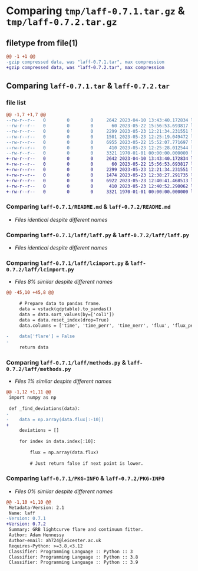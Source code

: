 # Comparing `tmp/laff-0.7.1.tar.gz` & `tmp/laff-0.7.2.tar.gz`

## filetype from file(1)

```diff
@@ -1 +1 @@
-gzip compressed data, was "laff-0.7.1.tar", max compression
+gzip compressed data, was "laff-0.7.2.tar", max compression
```

## Comparing `laff-0.7.1.tar` & `laff-0.7.2.tar`

### file list

```diff
@@ -1,7 +1,7 @@
--rw-r--r--   0        0        0     2642 2023-04-10 13:43:40.172834 laff-0.7.1/README.md
--rw-r--r--   0        0        0       60 2023-05-22 15:56:53.693817 laff-0.7.1/laff/__init__.py
--rw-r--r--   0        0        0     2299 2023-05-23 12:21:34.231551 laff-0.7.1/laff/laff.py
--rw-r--r--   0        0        0     1501 2023-05-23 12:25:19.049472 laff-0.7.1/laff/lcimport.py
--rw-r--r--   0        0        0     6955 2023-05-22 15:52:07.771697 laff-0.7.1/laff/methods.py
--rw-r--r--   0        0        0      410 2023-05-23 12:25:28.012544 laff-0.7.1/pyproject.toml
--rw-r--r--   0        0        0     3321 1970-01-01 00:00:00.000000 laff-0.7.1/PKG-INFO
+-rw-r--r--   0        0        0     2642 2023-04-10 13:43:40.172834 laff-0.7.2/README.md
+-rw-r--r--   0        0        0       60 2023-05-22 15:56:53.693817 laff-0.7.2/laff/__init__.py
+-rw-r--r--   0        0        0     2299 2023-05-23 12:21:34.231551 laff-0.7.2/laff/laff.py
+-rw-r--r--   0        0        0     1474 2023-05-23 12:38:27.291735 laff-0.7.2/laff/lcimport.py
+-rw-r--r--   0        0        0     6922 2023-05-23 12:40:41.468513 laff-0.7.2/laff/methods.py
+-rw-r--r--   0        0        0      410 2023-05-23 12:40:52.290062 laff-0.7.2/pyproject.toml
+-rw-r--r--   0        0        0     3321 1970-01-01 00:00:00.000000 laff-0.7.2/PKG-INFO
```

### Comparing `laff-0.7.1/README.md` & `laff-0.7.2/README.md`

 * *Files identical despite different names*

### Comparing `laff-0.7.1/laff/laff.py` & `laff-0.7.2/laff/laff.py`

 * *Files identical despite different names*

### Comparing `laff-0.7.1/laff/lcimport.py` & `laff-0.7.2/laff/lcimport.py`

 * *Files 8% similar despite different names*

```diff
@@ -45,10 +45,8 @@
 
     # Prepare data to pandas frame.
     data = vstack(qdptable).to_pandas()
     data = data.sort_values(by=['col1'])
     data = data.reset_index(drop=True)
     data.columns = ['time', 'time_perr', 'time_nerr', 'flux', 'flux_perr', 'flux_nerr']
 
-    data['flare'] = False
-
     return data
```

### Comparing `laff-0.7.1/laff/methods.py` & `laff-0.7.2/laff/methods.py`

 * *Files 1% similar despite different names*

```diff
@@ -1,12 +1,11 @@
 import numpy as np
 
 def _find_deviations(data):
-
-    data = np.array(data.flux[:-10])
+    
     deviations = []
 
     for index in data.index[:10]:
 
         flux = np.array(data.flux)
 
         # Just return false if next point is lower.
```

### Comparing `laff-0.7.1/PKG-INFO` & `laff-0.7.2/PKG-INFO`

 * *Files 0% similar despite different names*

```diff
@@ -1,10 +1,10 @@
 Metadata-Version: 2.1
 Name: laff
-Version: 0.7.1
+Version: 0.7.2
 Summary: GRB lightcurve flare and continuum fitter.
 Author: Adam Hennessy
 Author-email: ah724@leicester.ac.uk
 Requires-Python: >=3.8,<3.12
 Classifier: Programming Language :: Python :: 3
 Classifier: Programming Language :: Python :: 3.8
 Classifier: Programming Language :: Python :: 3.9
```

